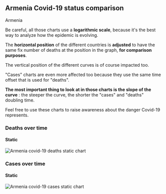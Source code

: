 ## Armenia Covid-19 status comparison 

Armenia



Be careful, all those charts use a **logarithmic scale**, because it's the best way to analyze how the epidemic is evolving.
 
The **horizontal position** of the different countries is **adjusted** to have the same fix number of deaths at the position in the graph, **for comparison purposes**.

The vertical position of the different curves is of course impacted too.

"Cases" charts are even more affected too because they use the same time offset that is used for "deaths".

**The most important thing to look at in those charts is the slope of the curve** : the steeper the curve, the shorter the "cases" and "deaths" doubling time.

Feel free to use these charts to raise awareness about the danger Covid-19 represents. 


 
### Deaths over time
 
#### Static
![Armenia covid-19 deaths static chart](https://raw.githubusercontent.com/madlag/coronavirus_study/master/notebooks/graphs/2020-04-02/countries/Armenia/2020-04-02_Armenia_deaths.png "Armenia covid-19 deaths static chart")   

 
### Cases over time
 
#### Static
![Armenia covid-19 cases static chart](https://raw.githubusercontent.com/madlag/coronavirus_study/master/notebooks/graphs/2020-04-02/countries/Armenia/2020-04-02_Armenia_cases.png "Armenia covid-19 cases static chart")   

